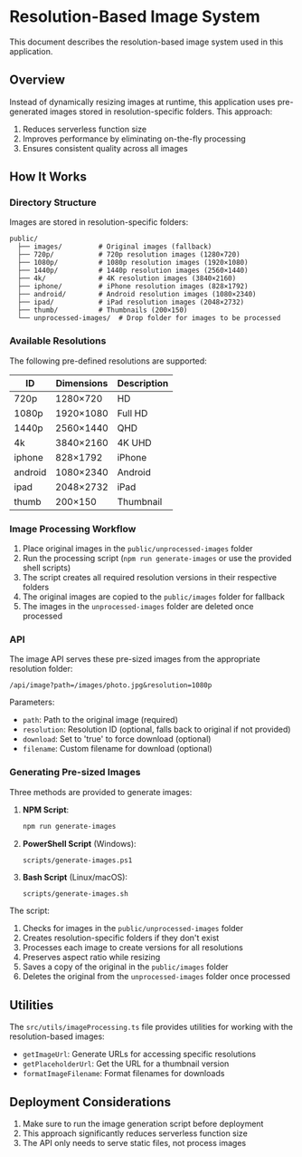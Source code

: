 # Resolution-Based Image System

This document describes the resolution-based image system used in this application.

## Overview

Instead of dynamically resizing images at runtime, this application uses pre-generated images stored in resolution-specific folders. This approach:

1. Reduces serverless function size
2. Improves performance by eliminating on-the-fly processing
3. Ensures consistent quality across all images

## How It Works

### Directory Structure

Images are stored in resolution-specific folders:

```
public/
  ├── images/         # Original images (fallback)
  ├── 720p/           # 720p resolution images (1280×720)
  ├── 1080p/          # 1080p resolution images (1920×1080)
  ├── 1440p/          # 1440p resolution images (2560×1440)
  ├── 4k/             # 4K resolution images (3840×2160)
  ├── iphone/         # iPhone resolution images (828×1792)
  ├── android/        # Android resolution images (1080×2340)
  ├── ipad/           # iPad resolution images (2048×2732)
  ├── thumb/          # Thumbnails (200×150)
  └── unprocessed-images/  # Drop folder for images to be processed
```

### Available Resolutions

The following pre-defined resolutions are supported:

| ID | Dimensions | Description |
|----|------------|-------------|
| 720p | 1280×720 | HD |
| 1080p | 1920×1080 | Full HD |
| 1440p | 2560×1440 | QHD |
| 4k | 3840×2160 | 4K UHD |
| iphone | 828×1792 | iPhone |
| android | 1080×2340 | Android |
| ipad | 2048×2732 | iPad |
| thumb | 200×150 | Thumbnail |

### Image Processing Workflow

1. Place original images in the `public/unprocessed-images` folder
2. Run the processing script (`npm run generate-images` or use the provided shell scripts)
3. The script creates all required resolution versions in their respective folders
4. The original images are copied to the `public/images` folder for fallback
5. The images in the `unprocessed-images` folder are deleted once processed

### API

The image API serves these pre-sized images from the appropriate resolution folder:

```
/api/image?path=/images/photo.jpg&resolution=1080p
```

Parameters:
- `path`: Path to the original image (required)
- `resolution`: Resolution ID (optional, falls back to original if not provided)
- `download`: Set to 'true' to force download (optional)
- `filename`: Custom filename for download (optional)

### Generating Pre-sized Images

Three methods are provided to generate images:

1. **NPM Script**: 
   ```bash
   npm run generate-images
   ```

2. **PowerShell Script** (Windows):
   ```
   scripts/generate-images.ps1
   ```

3. **Bash Script** (Linux/macOS):
   ```bash
   scripts/generate-images.sh
   ```

The script:
1. Checks for images in the `public/unprocessed-images` folder
2. Creates resolution-specific folders if they don't exist
3. Processes each image to create versions for all resolutions
4. Preserves aspect ratio while resizing
5. Saves a copy of the original in the `public/images` folder
6. Deletes the original from the `unprocessed-images` folder once processed

## Utilities

The `src/utils/imageProcessing.ts` file provides utilities for working with the resolution-based images:

- `getImageUrl`: Generate URLs for accessing specific resolutions
- `getPlaceholderUrl`: Get the URL for a thumbnail version
- `formatImageFilename`: Format filenames for downloads

## Deployment Considerations

1. Make sure to run the image generation script before deployment
2. This approach significantly reduces serverless function size
3. The API only needs to serve static files, not process images 